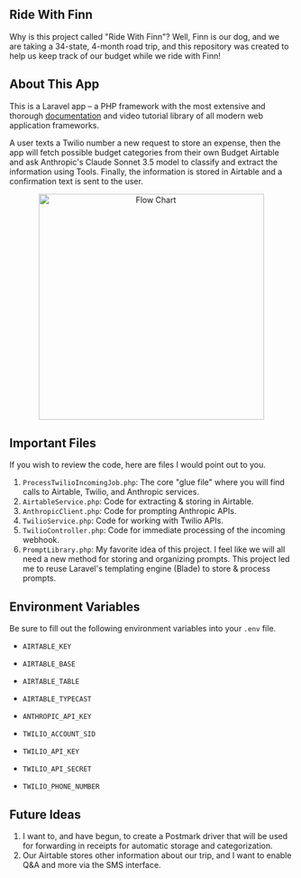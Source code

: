 ## Ride With Finn

Why is this project called "Ride With Finn"? Well, Finn is our dog, and we are taking a 34-state, 4-month road trip, and this repository was created to help us keep track of our budget while we ride with Finn!

## About This App

This is a Laravel app – a PHP framework with the most extensive and thorough [documentation](https://laravel.com/docs) and video tutorial library of all modern web application frameworks.

A user texts a Twilio number a new request to store an expense, then the app will fetch possible budget categories from their own Budget Airtable and ask Anthropic's Claude Sonnet 3.5 model to classify and extract the information using Tools. Finally, the information is stored in Airtable and a confirmation text is sent to the user.

<p align="center"><img src="https://bubbles-armadillo-5455.twil.io/assets/Anthropic%20Hackathon.png" width="400" alt="Flow Chart"></p>

## Important Files
If you wish to review the code, here are files I would point out to you.
1. `ProcessTwilioIncomingJob.php`: The core "glue file" where you will find calls to Airtable, Twilio, and Anthropic services.
2. `AirtableService.php`: Code for extracting & storing in Airtable. 
3. `AnthropicClient.php`: Code for prompting Anthropic APIs.
4. `TwilioService.php`: Code for working with Twilio APIs.
5. `TwilioController.php`: Code for immediate processing of the incoming webhook.
6. `PromptLibrary.php`: My favorite idea of this project. I feel like we will all need a new method for storing and organizing prompts. This project led me to reuse Laravel's templating engine (Blade) to store & process prompts.

## Environment Variables
Be sure to fill out the following environment variables into your `.env` file.
- `AIRTABLE_KEY`
- `AIRTABLE_BASE`
- `AIRTABLE_TABLE`

- `AIRTABLE_TYPECAST`
- `ANTHROPIC_API_KEY`

- `TWILIO_ACCOUNT_SID`
- `TWILIO_API_KEY`
- `TWILIO_API_SECRET`
- `TWILIO_PHONE_NUMBER`

## Future Ideas
1. I want to, and have begun, to create a Postmark driver that will be used for forwarding in receipts for automatic storage and categorization.
2. Our Airtable stores other information about our trip, and I want to enable Q&A and more via the SMS interface.